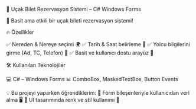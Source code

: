 
🛫 Uçak Bilet Rezervasyon Sistemi – C# Windows Forms

📢 Basit ama etkili bir uçak bileti rezervasyon sistemi!

🔥 Özellikler

✅ Nereden & Nereye seçimi 🌍
✅ Tarih & Saat belirleme 📅
✅ Yolcu bilgilerini girme (Ad, TC, Telefon) 📝
✅ Basit ve kullanıcı dostu arayüz 🎨

🛠 Kullanılan Teknolojiler

💻 C# – Windows Forms
📊 ComboBox, MaskedTextBox, Button Events

💡 Bu projeyi yaparken öğrendiklerim:
📌 Form bileşenleriyle kullanıcıdan veri alma 🖥️
📌 UI tasarımında renk ve stil kullanımı 🎨




